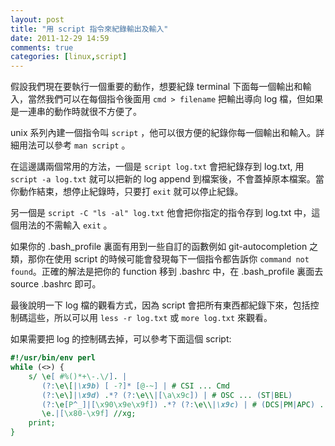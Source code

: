 ```yaml
---
layout: post
title: "用 script 指令來紀錄輸出及輸入"
date: 2011-12-29 14:59
comments: true
categories: [linux,script]
---
```

假設我們現在要執行一個重要的動作，想要紀錄 terminal 下面每一個輸出和輸入，當然我們可以在每個指令後面用 ```cmd > filename``` 把輸出導向 log 檔，但如果是一連串的動作時就很不方便了。

unix 系列內建一個指令叫 ```script``` ，他可以很方便的紀錄你每一個輸出和輸入。詳細用法可以參考 ```man script``` 。

在這邊講兩個常用的方法，一個是 ```script log.txt``` 會把紀錄存到 log.txt, 用 ```script -a log.txt``` 就可以把新的 log append 到檔案後，不會蓋掉原本檔案。當你動作結束，想停止紀錄時，只要打 ```exit``` 就可以停止紀錄。

另一個是 ```script -C "ls -al" log.txt``` 他會把你指定的指令存到 log.txt 中，這個用法的不需輸入 ```exit``` 。

如果你的 .bash_profile 裏面有用到一些自訂的函數例如 git-autocompletion 之類，那你在使用 script 的時候可能會發現每下一個指令都告訴你 ```command not found```。正確的解法是把你的 function 移到 .bashrc 中，在 .bash_profile 裏面去 source .bashrc 即可。

最後說明一下 log 檔的觀看方式，因為 script 會把所有東西都紀錄下來，包括控制碼這些，所以可以用 ```less -r log.txt``` 或 ```more log.txt``` 來觀看。

如果需要把 log 的控制碼去掉，可以參考下面這個 script:

``` perl
#!/usr/bin/env perl
while (<>) {
    s/ \e[ #%()*+\-.\/]. |
       (?:\e\[|\x9b) [ -?]* [@-~] | # CSI ... Cmd
       (?:\e\]|\x9d) .*? (?:\e\\|[\a\x9c]) | # OSC ... (ST|BEL)
       (?:\e[P^_]|[\x90\x9e\x9f]) .*? (?:\e\\|\x9c) | # (DCS|PM|APC) ... ST
       \e.|[\x80-\x9f] //xg;
    print;
}
```


